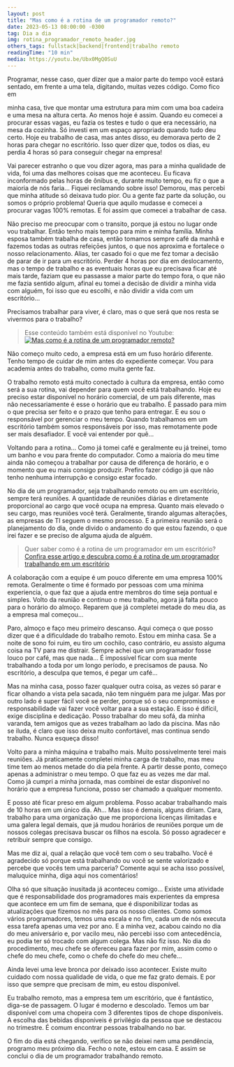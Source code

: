 ```yaml
---
layout: post
title: "Mas como é a rotina de um programador remoto?"
date: 2023-05-13 08:00:00 -0300
tag: Dia a dia
img: rotina_programador_remoto_header.jpg
others_tags: fullstack|backend|frontend|trabalho remoto
readingTime: "10 min"
media: https://youtu.be/Ubx0MgQ0SuU
---
```

Programar, nesse caso, quer dizer que a maior parte do tempo você estará sentado, em frente a uma tela, digitando, muitas vezes código. Como fico em 
<!--more-->
minha casa, tive que montar uma estrutura para mim com uma boa cadeira e uma mesa na altura certa. Ao menos hoje é assim. Quando eu comecei a procurar essas vagas, eu fazia os testes e tudo o que era necessário, na mesa da cozinha. Só investi em um espaço apropriado quando tudo deu certo.
Hoje eu trabalho de casa, mas antes disso, eu demorava perto de 2 horas para chegar no escritório. Isso quer dizer que, todos os dias, eu perdia 4 horas só para conseguir chegar na empresa!

Vai parecer estranho o que vou dizer agora, mas para a minha qualidade de vida, foi uma das melhores coisas que me aconteceu. Eu ficava inconformado pelas horas de ônibus e, durante muito tempo, eu fiz o que a maioria de nós faria… Fiquei reclamando sobre isso! Demorou, mas percebi que minha atitude só deixava tudo pior. Ou a gente faz parte da solução, ou somos o próprio problema! Queria que aquilo mudasse e comecei a procurar vagas 100% remotas. E foi assim que comecei a trabalhar de casa.

Não preciso me preocupar com o transito, porque já estou no lugar onde vou trabalhar. Então tenho mais tempo para mim e minha família. Minha esposa também trabalha de casa, então tomamos sempre café da manhã e fazemos todas as outras refeiçōes juntos, o que nos aproxima e fortalece o nosso relacionamento. Alias, ter casado foi o que me fez tomar a decisão de parar de ir para um escritório. Perder 4 horas por dia em deslocamento, mas o tempo de trabalho e as eventuais horas que eu precisava ficar até mais tarde, faziam que eu passasse a maior parte do tempo fora, o que não me fazia sentido algum, afinal eu tomei a decisão de dividir a minha vida com alguém, foi isso que eu escolhi, e não dividir a vida com um escritório…

Precisamos trabalhar para viver, é claro, mas o que será que nos resta se vivermos para o trabalho?

>Esse conteúdo também está disponível no Youtube:
>[![Mas como é a rotina de um programador remoto?](/assets/img/rotina_programador_remoto_thumb.jpg)](https://youtu.be/Ubx0MgQ0SuU)

Não começo muito cedo, a empresa está em um fuso horário diferente. Tenho tempo de cuidar de mim antes do expediente começar. Vou para academia antes do trabalho, como muita gente faz.

O trabalho remoto está muito conectado à cultura da empresa, então como será a sua rotina, vai depender para quem você está trabalhando. Hoje eu preciso estar disponível no horário comercial, de um país diferente, mas não necessariamente é esse o horário que eu trabalho. É passado para mim o que precisa ser feito e o prazo que tenho para entregar. E eu sou o responsável por gerenciar o meu tempo. Quando trabalhamos em um escritório também somos responsáveis por isso, mas remotamente pode ser mais desafiador. E você vai entender por quê…

Voltando para a rotina… Como já tomei café e geralmente eu já treinei, tomo um banho e vou para frente do computador. Como a maioria do meu time ainda não começou a trabalhar por causa de diferença de horário, e o momento que eu mais consigo produzir. Prefiro fazer código já que não tenho nenhuma interrupção e consigo estar focado.

No dia de um programador, seja trabalhando remoto ou em um escritório, sempre terá reuniões. A quantidade de reuniões diárias e diretamente proporcional ao cargo que você ocupa na empresa. Quanto mais elevado o seu cargo, mas reuniões você terá. Geralmente, tirando algumas alterações, as empresas de TI seguem o mesmo processo. E a primeira reunião será o planejamento do dia, onde divido o andamento do que estou fazendo, o que irei fazer e se preciso de alguma ajuda de alguém.

>Quer saber como é a rotina de um programador em um escritório?
>[Confira esse artigo e descubra como é a rotina de um programador trabalhando em um escritório](/2023/05/12/como-e-a-rotina-de-um-programador.html)

A colaboração com a equipe é um pouco diferente em uma empresa 100% remota. Geralmente o time é formado por pessoas com uma mínima experiencia, o que faz que a ajuda entre membros do time seja pontual e simples.
Volto da reunião e continuo o meu trabalho, agora já falta pouco para o horário do almoço. Reparem que já completei metade do meu dia, as a empresa mal começou…

Paro, almoço e faço meu primeiro descanso. Aqui começa o que posso dizer que é a dificuldade do trabalho remoto. Estou em minha casa. Se a noite de sono foi ruim, eu tiro um cochilo, caso contrário, eu assisto alguma coisa na TV para me distrair. Sempre achei que um programador fosse louco por café, mas que nada… É impossível ficar com sua mente trabalhando a toda por um longo período, e precisamos de pausa. No escritório, a desculpa que temos, é pegar um café…

Mas na minha casa, posso fazer qualquer outra coisa, as vezes só parar e ficar olhando a vista pela sacada, não tem ninguém para me julgar. Mas por outro lado é super fácil você se perder, porque só o seu compromisso e responsabilidade vai fazer você voltar para a sua estação. E isso é difícil, exige disciplina e dedicação. Posso trabalhar do meu sofá, da minha varanda, tem amigos que as vezes trabalham ao lado da piscina. Mas não se iluda, é claro que isso deixa muito confortável, mas continua sendo trabalho. Nunca esqueça disso!

Volto para a minha máquina e trabalho mais. Muito possivelmente terei mais reuniões. Já praticamente completei minha carga de trabalho, mas meu time tem ao menos metade do dia pela frente. A partir desse ponto, começo apenas a administrar o meu tempo. O que faz eu as vezes me dar mal. Como já cumpri a minha jornada, mas combinei de estar disponível no horário que a empresa funciona, posso ser chamado a qualquer momento.

E posso até ficar preso em algum problema. Posso acabar trabalhando mais de 10 horas em um único dia. Ah… Mas isso é demais, alguns diriam. Cara, trabalho para uma organização que me proporciona licenças ilimitadas e uma galera legal demais, que já mudou horários de reuniões porque um de nossos colegas precisava buscar os filhos na escola. Só posso agradecer e retribuir sempre que consigo.

Mas me diz ai, qual a relação que você tem com o seu trabalho. Você é agradecido só porque está trabalhando ou você se sente valorizado e percebe que vocês tem uma parceria? Comente aqui se acha isso possível, maluquice minha, diga aqui nos comentários!

Olha só que situação inusitada já aconteceu comigo... Existe uma atividade que é responsabilidade dos programadores mais experientes da empresa que acontece em um fim de semana, que é disponibilizar todas as atualizações que fizemos no mês para os nosso clientes. Como somos vários programadores, temos uma escala e no fim, cada um de nós executa essa tarefa apenas uma vez por ano. E a minha vez, acabou caindo no dia do meu aniversário e, por vacilo meu, não percebi isso com antecedência, eu podia ter só trocado com algum colega. Mas não fiz isso. No dia do procedimento, meu chefe se ofereceu para fazer por mim, assim como o chefe do meu chefe, como o chefe do chefe do meu chefe...

Ainda levei uma leve bronca por deixado isso acontecer. Existe muito cuidado com nossa qualidade de vida, o que me faz grato demais. E por isso que sempre que precisam de mim, eu estou disponível.

Eu trabalho remoto, mas a empresa tem um escritório, que é fantástico, diga-se de passagem. O lugar é moderno e descolado. Temos um bar disponível com uma chopeira com 3 diferentes tipos de chope disponíveis. A escolha das bebidas disponíveis é privilégio da pessoa que se destacou no trimestre. É comum encontrar pessoas trabalhando no bar.

O fim do dia está chegando, verifico se não deixei nem uma pendência, programo meu próximo dia. Fecho o note, estou em casa. E assim se conclui o dia de um programador trabalhando remoto.